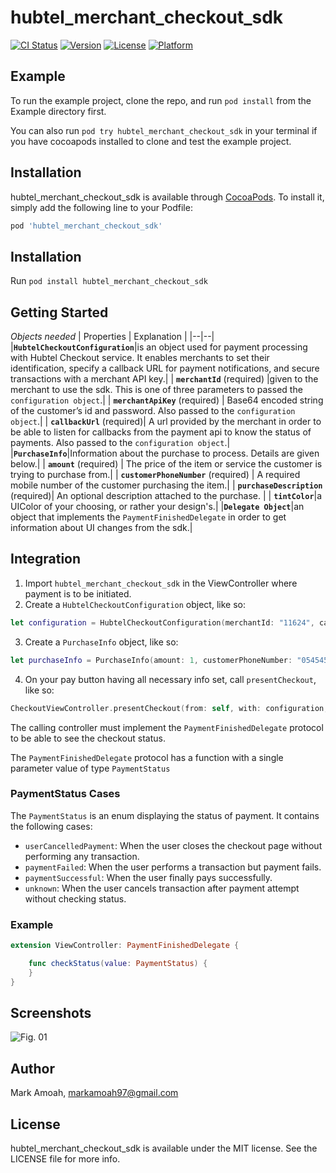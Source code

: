 # hubtel_merchant_checkout_sdk

[![CI Status](https://img.shields.io/travis/85908865/hubtel_merchant_checkout_sdk.svg?style=flat)](https://travis-ci.org/85908865/hubtel_merchant_checkout_sdk)
[![Version](https://img.shields.io/cocoapods/v/hubtel_merchant_checkout_sdk.svg?style=flat)](https://cocoapods.org/pods/hubtel_merchant_checkout_sdk)
[![License](https://img.shields.io/cocoapods/l/hubtel_merchant_checkout_sdk.svg?style=flat)](https://cocoapods.org/pods/hubtel_merchant_checkout_sdk)
[![Platform](https://img.shields.io/cocoapods/p/hubtel_merchant_checkout_sdk.svg?style=flat)](https://cocoapods.org/pods/hubtel_merchant_checkout_sdk)

## Example

To run the example project, clone the repo, and run `pod install` from the Example directory first.

You can also run `pod try hubtel_merchant_checkout_sdk` in your terminal if you have cocoapods installed to clone and test the example project.



## Installation

hubtel_merchant_checkout_sdk is available through [CocoaPods](https://cocoapods.org/pods/hubtel_merchant_checkout_sdk). To install
it, simply add the following line to your Podfile:

```ruby
pod 'hubtel_merchant_checkout_sdk'
```
## Installation
Run `pod install hubtel_merchant_checkout_sdk`

## Getting Started

_Objects needed_
| Properties | Explanation |
|--|--|
|**`HubtelCheckoutConfiguration`**|is an object used for payment processing with Hubtel Checkout service. It enables merchants to set their identification, specify a callback URL for payment notifications, and secure transactions with a merchant API key.|
| **`merchantId`** (required) |given to the merchant to use the sdk. This is one of three parameters to passed the `configuration object`.|
| **`merchantApiKey`** (required) | Base64 encoded string of the customer’s id and password. Also passed to the `configuration object`.|
| **`callbackUrl`** (required)| A url provided by the merchant in order to be able to listen for callbacks from the payment api to know the status of payments. Also passed to the `configuration object`.|
|**`PurchaseInfo`**|Information about the purchase to process. Details are given below.|
| **`amount`** (required) | The price of the item or service the customer is trying to purchase from.|
| **`customerPhoneNumber`** (required) | A required mobile number of the customer purchasing the item.|
| **`purchaseDescription`** (required)| An optional description attached to the purchase. |
| **`tintColor`**|a UIColor of your choosing, or rather your design's.|
|**`Delegate Object`**|an object that implements the `PaymentFinishedDelegate` in order to get information about UI changes from the sdk.|

## Integration

1. Import `hubtel_merchant_checkout_sdk` in the ViewController where payment is to be initiated.
2. Create a `HubtelCheckoutConfiguration` object, like so:
```swift
let configuration = HubtelCheckoutConfiguration(merchantId: "11624", callbackUrl: "https://9cb7-154-160-1-110.ngrok-free.app/payment-callback", merchantApiKey: "T0UwbjAzcko9ZjAxMzhkOTk5ZmM0ODMxYjc3MWFhMzEzYTNjNQhhNA==")
```
3. Create a `PurchaseInfo` object, like so:
```swift
let purchaseInfo = PurchaseInfo(amount: 1, customerPhoneNumber: "0545454545", purchaseDescription: "This is a desc", clientReference:self.uuid.uuidString)
```
4. On your pay button having all necessary info set, call `presentCheckout`, like so:
```swift
CheckoutViewController.presentCheckout(from: self, with: configuration, and: purchaseInfo, delegate: self, tintColor: UIColor.black)
```

The calling controller must implement the `PaymentFinishedDelegate` protocol to be able to see the checkout status.

The `PaymentFinishedDelegate` protocol has a function with a single parameter value of type `PaymentStatus`

### PaymentStatus Cases
The `PaymentStatus` is an enum displaying the status of payment. It contains the following cases:

- `userCancelledPayment`: When the user closes the checkout page without performing any transaction.
- `paymentFailed`: When the user performs a transaction but payment fails.
- `paymentSuccessful`: When the user finally pays successfully.
- `unknown`: When the user cancels transaction after payment attempt without checking status.

### Example
```swift
extension ViewController: PaymentFinishedDelegate {

    func checkStatus(value: PaymentStatus) {
    }
}

```

## Screenshots

![Fig. 01](https://firebasestorage.googleapis.com/v0/b/newagent-b6906.appspot.com/o/hubtel-mobile-checkout-ios-sdk-image.png?alt=media&token=376d90ab-c416-42a0-8b99-69028378ff72)

## Author

Mark Amoah, markamoah97@gmail.com

## License

hubtel_merchant_checkout_sdk is available under the MIT license. See the LICENSE file for more info.

